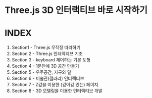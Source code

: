 # Three.js 3D 인터랙티브 바로 시작하기

# INDEX

1. Section1 - Three.js 무작정 따라하기
2. Section 2 - Three.js 인터랙티브 기초
3. Section 3 - keyboard 제어하는 기본 도형
4. Section 4 - 1분만에 3D 공간 만들기
5. Section 5 - 우주공간, 지구와 달
6. Section 6 - 미술관(갤러리) 인터랙티브
7. Section 7 - Z값을 이용한 (깊이감 있는) 페이지
8. Section 8 - 3D 모델링을 이용한 인터랙티브 개발
